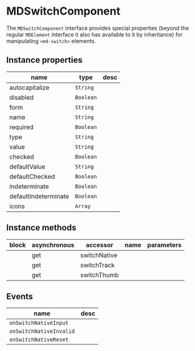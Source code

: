 # MDSwitchComponent
The `MDSwitchComponent` interface provides special properties (beyond the regular `MDElement` interface it also has available to it by inheritance) for manipulating `<md-switch>` elements.

## Instance properties

name|type|desc
---|---|---
autocapitalize|`String`|
disabled|`Boolean`|
form|`String`|
name|`String`|
required|`Boolean`|
type|`String`|
value|`String`|
checked|`Boolean`|
defaultValue|`String`|
defaultChecked|`Boolean`|
indeterminate|`Boolean`|
defaultIndeterminate|`Boolean`|
icons|`Array`|

## Instance methods

block| asynchronous | accessor| name| parameters
---| --- | ---| ---| ---
|  | get| switchNative| 
|  | get| switchTrack| 
|  | get| switchThumb| 

## Events

name|desc
---|---
`onSwitchNativeInput`|
`onSwitchNativeInvalid`|
`onSwitchNativeReset`|
